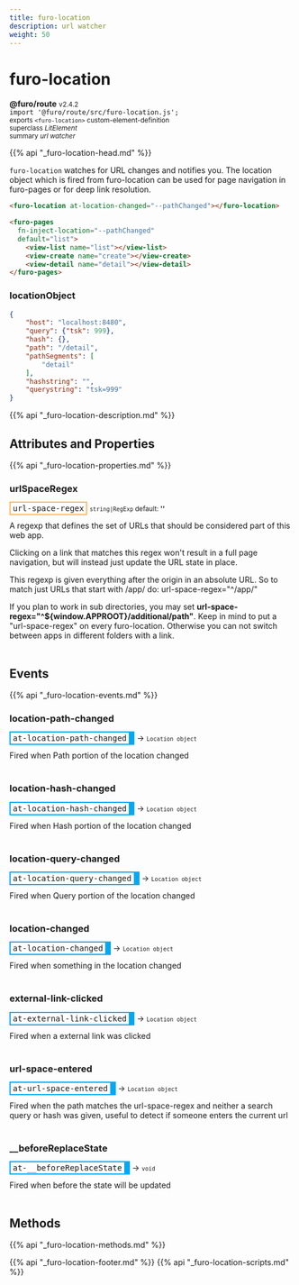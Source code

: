 ```yaml
---
title: furo-location
description: url watcher
weight: 50
---
```


# furo-location
**@furo/route** <small>v2.4.2</small>
<br>`import '@furo/route/src/furo-location.js';`<small>
<br>exports `<furo-location>` custom-element-definition
<br>superclass *LitElement*</small>
<br><small>summary *url watcher*</small>

{{% api "_furo-location-head.md" %}}

`furo-location` watches for URL changes and notifies you. The location object which is fired from furo-location can be used
 for page navigation in furo-pages or for deep link resolution.


```html
<furo-location at-location-changed="--pathChanged"></furo-location>

<furo-pages
  fn-inject-location="--pathChanged"
  default="list">
    <view-list name="list"></view-list>
    <view-create name="create"></view-create>
    <view-detail name="detail"></view-detail>
</furo-pages>
```


### locationObject
```json
{
    "host": "localhost:8480",
    "query": {"tsk": 999},
    "hash": {},
    "path": "/detail",
    "pathSegments": [
        "detail"
    ],
    "hashstring": "",
    "querystring": "tsk=999"
}
```

{{% api "_furo-location-description.md" %}}


## Attributes and Properties
{{% api "_furo-location-properties.md" %}}








### **urlSpaceRegex**

<span  style="border-width:2px; border-style: solid;border-color:  rgb(255, 182, 91);font-family:monospace; padding:2px 4px;">url-space-regex</span>
<small>`string|RegExp` default: **&#39;&#39;**</small>

A regexp that defines the set of URLs that should be considered part
of this web app.

Clicking on a link that matches this regex won't result in a full page
navigation, but will instead just update the URL state in place.

This regexp is given everything after the origin in an absolute
URL. So to match just URLs that start with /app/ do:
    url-space-regex="^/app/"

If you plan to work in sub directories, you may set **url-space-regex="^${window.APPROOT}/additional/path"**.
Keep in mind to put a "url-space-regex" on every furo-location. Otherwise you can not switch between apps in different
folders with a link.
<br><br>
## Events
{{% api "_furo-location-events.md" %}}

### **location-path-changed**
<span  style="border-width:2px 10px 2px 2px; border-style: solid;border-color:  rgb(2, 168, 244);font-family:monospace; padding:2px 4px;">at-location-path-changed</span>
→ <small>`Location object`</small>

 Fired when Path portion of the location changed
<br><br>
### **location-hash-changed**
<span  style="border-width:2px 10px 2px 2px; border-style: solid;border-color:  rgb(2, 168, 244);font-family:monospace; padding:2px 4px;">at-location-hash-changed</span>
→ <small>`Location object`</small>

 Fired when Hash portion of the location changed
<br><br>
### **location-query-changed**
<span  style="border-width:2px 10px 2px 2px; border-style: solid;border-color:  rgb(2, 168, 244);font-family:monospace; padding:2px 4px;">at-location-query-changed</span>
→ <small>`Location object`</small>

 Fired when Query portion of the location changed
<br><br>
### **location-changed**
<span  style="border-width:2px 10px 2px 2px; border-style: solid;border-color:  rgb(2, 168, 244);font-family:monospace; padding:2px 4px;">at-location-changed</span>
→ <small>`Location object`</small>

 Fired when something in the location changed
<br><br>
### **external-link-clicked**
<span  style="border-width:2px 10px 2px 2px; border-style: solid;border-color:  rgb(2, 168, 244);font-family:monospace; padding:2px 4px;">at-external-link-clicked</span>
→ <small>`Location object`</small>

 Fired when a external link was clicked
<br><br>
### **url-space-entered**
<span  style="border-width:2px 10px 2px 2px; border-style: solid;border-color:  rgb(2, 168, 244);font-family:monospace; padding:2px 4px;">at-url-space-entered</span>
→ <small>`Location object`</small>

 Fired when the path matches the url-space-regex and neither a search query or hash was given, useful to detect if someone enters the current url
<br><br>
### **__beforeReplaceState**
<span  style="border-width:2px 10px 2px 2px; border-style: solid;border-color:  rgb(2, 168, 244);font-family:monospace; padding:2px 4px;">at-__beforeReplaceState</span>
→ <small>`void`</small>

 Fired when before the state will be updated
<br><br>

## Methods
{{% api "_furo-location-methods.md" %}}











{{% api "_furo-location-footer.md" %}}
{{% api "_furo-location-scripts.md" %}}
